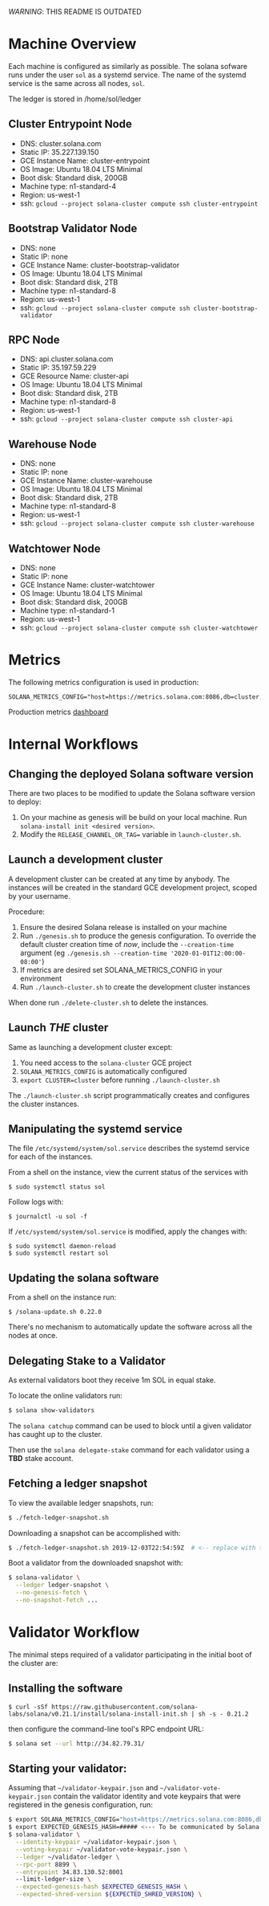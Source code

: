 _WARNING_: THIS README IS OUTDATED

# Machine Overview

Each machine is configured as similarly as possible.  The solana sofware runs
under the user `sol` as a systemd service.  The name of the systemd service
is the same across all nodes, `sol`.

The ledger is stored in /home/sol/ledger

## Cluster Entrypoint Node
* DNS: cluster.solana.com
* Static IP: 35.227.139.150
* GCE Instance Name: cluster-entrypoint
* OS Image: Ubuntu 18.04 LTS Minimal
* Boot disk: Standard disk, 200GB
* Machine type: n1-standard-4
* Region: us-west-1
* ssh: `gcloud --project solana-cluster compute ssh cluster-entrypoint`

## Bootstrap Validator Node
* DNS: none
* Static IP: none
* GCE Instance Name: cluster-bootstrap-validator
* OS Image: Ubuntu 18.04 LTS Minimal
* Boot disk: Standard disk, 2TB
* Machine type: n1-standard-8
* Region: us-west-1
* ssh: `gcloud --project solana-cluster compute ssh cluster-bootstrap-validator`

## RPC Node
* DNS: api.cluster.solana.com
* Static IP: 35.197.59.229
* GCE Resource Name: cluster-api
* OS Image: Ubuntu 18.04 LTS Minimal
* Boot disk: Standard disk, 2TB
* Machine type: n1-standard-8
* Region: us-west-1
* ssh: `gcloud --project solana-cluster compute ssh cluster-api`

## Warehouse Node
* DNS: none
* Static IP: none
* GCE Instance Name: cluster-warehouse
* OS Image: Ubuntu 18.04 LTS Minimal
* Boot disk: Standard disk, 2TB
* Machine type: n1-standard-8
* Region: us-west-1
* ssh: `gcloud --project solana-cluster compute ssh cluster-warehouse`

## Watchtower Node
* DNS: none
* Static IP: none
* GCE Instance Name: cluster-watchtower
* OS Image: Ubuntu 18.04 LTS Minimal
* Boot disk: Standard disk, 200GB
* Machine type: n1-standard-1
* Region: us-west-1
* ssh: `gcloud --project solana-cluster compute ssh cluster-watchtower`

# Metrics
The following metrics configuration is used in production:
```
SOLANA_METRICS_CONFIG="host=https://metrics.solana.com:8086,db=cluster,u=cluster_write,p=2aQdShmtsPSAgABLQiK2FpSCJGLtG8h3vMEVz1jE7Smf"
```

Production metrics [dashboard](http://bit.ly/solana-cluster)

# Internal Workflows
## Changing the deployed Solana software version
There are two places to be modified to update the Solana software version to deploy:
1. On your machine as genesis will be build on your local machine.  Run `solana-install init <desired version>`.
1. Modify the `RELEASE_CHANNEL_OR_TAG=` variable in `launch-cluster.sh`.

## Launch a development cluster
A development cluster can be created at any time by anybody.   The instances
will be created in the standard GCE development project, scoped by your
username.

Procedure:
1. Ensure the desired Solana release is installed on your machine
1. Run `./genesis.sh` to produce the genesis configuration.  To override the
   default cluster creation time of _now_, include the `--creation-time` argument
   (eg `./genesis.sh --creation-time '2020-01-01T12:00:00-08:00'`)
1. If metrics are desired set SOLANA_METRICS_CONFIG in your environment
1. Run `./launch-cluster.sh` to create the development cluster instances

When done run `./delete-cluster.sh` to delete the instances.

## Launch *THE* cluster
Same as launching a development cluster except:
1. You need access to the `solana-cluster` GCE project
1. `SOLANA_METRICS_CONFIG` is automatically configured
1. `export CLUSTER=cluster` before running `./launch-cluster.sh`

The `./launch-cluster.sh` script programmatically creates and configures the
cluster instances.

## Manipulating the systemd service
The file `/etc/systemd/system/sol.service` describes the systemd service for
each of the instances.

From a shell on the instance, view the current status of the services with
```
$ sudo systemctl status sol
```

Follow logs with:
```
$ journalctl -u sol -f
```

If `/etc/systemd/system/sol.service` is modified, apply the changes with:
```
$ sudo systemctl daemon-reload
$ sudo systemctl restart sol
```

## Updating the solana software
From a shell on the instance run:
```
$ /solana-update.sh 0.22.0
```

There's no mechanism to automatically update the software across all the nodes
at once.

## Delegating Stake to a Validator
As external validators boot they receive 1m SOL in equal stake.

To locate the online validators run:
```bash
$ solana show-validators
```

The `solana catchup` command can be used to block until a given validator has
caught up to the cluster.

Then use the `solana delegate-stake` command for each validator using a **TBD**
stake account.

## Fetching a ledger snapshot
To view the available ledger snapshots, run:
```bash
$ ./fetch-ledger-snapshot.sh
```

Downloading a snapshot can be accomplished with:
```bash
$ ./fetch-ledger-snapshot.sh 2019-12-03T22:54:59Z  # <-- replace with the desired snapshot timestamp
```

Boot a validator from the downloaded snapshot with:
```bash
$ solana-validator \
  --ledger ledger-snapshot \
  --no-genesis-fetch \
  --no-snapshot-fetch ...
```

# Validator Workflow
The minimal steps required of a validator participating in the initial boot of the cluster are:

## Installing the software
`
  $ curl -sSf https://raw.githubusercontent.com/solana-labs/solana/v0.21.1/install/solana-install-init.sh | sh -s - 0.21.2
`

then configure the command-line tool's RPC endpoint URL:
```bash
$ solana set --url http://34.82.79.31/
```

## Starting your validator:
Assuming that `~/validator-keypair.json` and `~/validator-vote-keypair.json`
contain the validator identity and vote keypairs that were registered in the
genesis configuration, run:

```bash
$ export SOLANA_METRICS_CONFIG="host=https://metrics.solana.com:8086,db=cluster,u=cluster_write,p=2aQdShmtsPSAgABLQiK2FpSCJGLtG8h3vMEVz1jE7Smf"
$ export EXPECTED_GENESIS_HASH=##### <--- To be communicated by Solana
$ solana-validator \
  --identity-keypair ~/validator-keypair.json \
  --voting-keypair ~/validator-vote-keypair.json \
  --ledger ~/validator-ledger \
  --rpc-port 8899 \
  --entrypoint 34.83.130.52:8001
  --limit-ledger-size \
  --expected-genesis-hash $EXPECTED_GENESIS_HASH \
  --expected-shred-version ${EXPECTED_SHRED_VERSION} \
```
